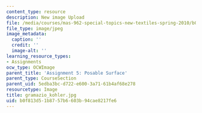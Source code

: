 ```yaml
---
content_type: resource
description: New image Upload
file: /media/courses/mas-962-special-topics-new-textiles-spring-2010/b0f813d51b8757b6603b94cae8217fe6_gramazio_kohler.jpg
file_type: image/jpeg
image_metadata:
  caption: ''
  credit: ''
  image-alt: ''
learning_resource_types:
- Assignments
ocw_type: OCWImage
parent_title: 'Assignment 5: Posable Surface'
parent_type: CourseSection
parent_uid: 5edba3bc-d722-e600-3a71-61b4af68e278
resourcetype: Image
title: gramazio_kohler.jpg
uid: b0f813d5-1b87-57b6-603b-94cae8217fe6
---
```

